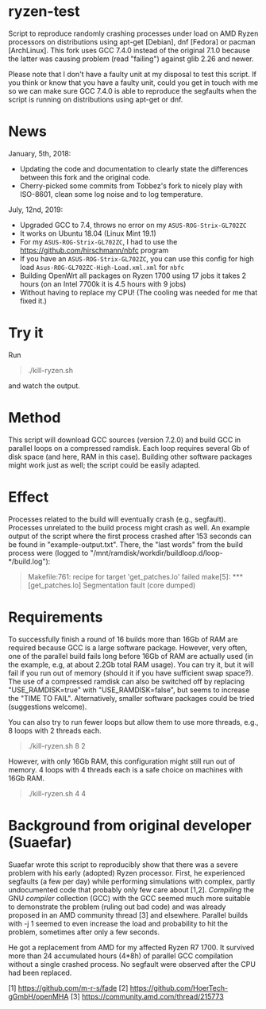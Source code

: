# ryzen-test
Script to reproduce randomly crashing processes under load on AMD Ryzen processors on distributions using apt-get [Debian], dnf [Fedora] or pacman [ArchLinux]. This fork uses GCC 7.4.0 instead of the original 7.1.0 because the latter was causing problem (read "failing") against glib 2.26 and newer.

Please note that I don't have a faulty unit at my disposal to test this script. If you think or know that you have a faulty unit, could you get in touch with me so we can make sure GCC 7.4.0 is able to reproduce the segfaults when the script is running on distributions using apt-get or dnf.

# News
January, 5th, 2018:
* Updating the code and documentation to clearly state the differences between this fork and the original code.
* Cherry-picked some commits from Tobbez's fork to nicely play with ISO-8601, clean some log noise and to log temperature.

July, 12nd, 2019:
* Upgraded GCC to 7.4, throws no error on my `ASUS-ROG-Strix-GL702ZC`
* It works on Ubuntu 18.04 (Linux Mint 19.1)
* For my `ASUS-ROG-Strix-GL702ZC`, I had to use the https://github.com/hirschmann/nbfc program
* If you have an `ASUS-ROG-Strix-GL702ZC`, you can use this config for high load `Asus-ROG-GL702ZC-High-Load.xml.xml` for `nbfc`
* Building OpenWrt all packages on Ryzen 1700 using 17 jobs it takes 2 hours (on an Intel 7700k it is 4.5 hours with 9 jobs)
* Without having to replace my CPU! (The cooling was needed for me that fixed it.)


# Try it
Run

> ./kill-ryzen.sh

and watch the output.

# Method
This script will download GCC sources (version 7.2.0) and build GCC in parallel loops on a compressed ramdisk.
Each loop requires several Gb of disk space (and here, RAM in this case).
Building other software packages might work just as well; the script could be easily adapted.

# Effect
Processes related to the build will eventually crash (e.g., segfault).
Processes unrelated to the build process might crash as well.
An example output of the script where the first process crashed after 153 seconds can be found in "example-output.txt".
There, the "last words" from the build process were (logged to "/mnt/ramdisk/workdir/buildloop.d/loop-*/build.log"):
> Makefile:761: recipe for target 'get_patches.lo' failed
> make[5]: *** [get_patches.lo] Segmentation fault (core dumped)

# Requirements
To successfully finish a round of 16 builds more than 16Gb of RAM are required because GCC is a large software package.
However, very often, one of the parallel build fails long before 16Gb of RAM are actually used (in the example, e.g, at about 2.2Gb total RAM usage).
You can try it, but it will fail if you run out of memory (should it if you have sufficient swap space?).
The use of a compressed ramdisk can also be switched off by replacing "USE_RAMDISK=true" with "USE_RAMDISK=false", but seems to increase the "TIME TO FAIL".
Alternatively, smaller software packages could be tried (suggestions welcome).

You can also try to run fewer loops but allow them to use more threads, e.g., 8 loops with 2 threads each.

> ./kill-ryzen.sh 8 2

However, with only 16Gb RAM, this configuration might still run out of memory.
4 loops with 4 threads each is a safe choice on machines with 16Gb RAM.

> ./kill-ryzen.sh 4 4

# Background from original developer (Suaefar)
Suaefar wrote this script to reproducibly show that there was a severe problem with his early (adopted) Ryzen processor.
First, he experienced segfaults (a few per day) while performing simulations with complex, partly undocumented code that probably only few care about [1,2].
_Compiling_ the GNU _compiler_ collection (GCC) with the GCC seemed much more suitable to demonstrate the problem (ruling out bad code) and was already proposed in an AMD community thread [3] and elsewhere.
Parallel builds with -j 1 seemed to even increase the load and probability to hit the problem, sometimes after only a few seconds.

He got a replacement from AMD for my affected Ryzen R7 1700.
It survived more than 24 accumulated hours (4*8h) of parallel GCC compilation without a single crashed process. No segfault were observed after the CPU had been replaced.

[1] https://github.com/m-r-s/fade
[2] https://github.com/HoerTech-gGmbH/openMHA
[3] https://community.amd.com/thread/215773
